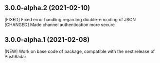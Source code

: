 ## 3.0.0-alpha.2 (2021-02-10)

[FIXED] Fixed error handling regarding double-encoding of JSON
[CHANGED] Made channel authentication more secure

## 3.0.0-alpha.1 (2021-02-08)

[NEW] Work on base code of package, compatible with the next release of PushRadar
